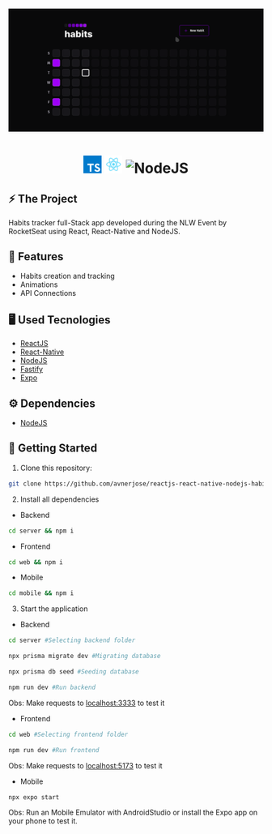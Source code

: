 <h1 align="center">
  <img src="images/habits.gif"/> 
</h1>
<h1 align="center" widht="50%">
  <img alt="TypeScript" width="7%" src="https://raw.githubusercontent.com/github/explore/80688e429a7d4ef2fca1e82350fe8e3517d3494d/topics/typescript/typescript.png" />
  <img alt="React" width="7%" src="https://raw.githubusercontent.com/github/explore/80688e429a7d4ef2fca1e82350fe8e3517d3494d/topics/react/react.png" />
  <img alt="NodeJS" width="7%" src="https://cdn.jsdelivr.net/gh/devicons/devicon/icons/nodejs/nodejs-original.svg" />
</h1>

## ⚡️ The Project
  Habits tracker full-Stack app developed during the NLW Event by RocketSeat using React, React-Native and NodeJS.
  
  
## 🎯 Features
 - Habits creation and tracking
 - Animations
 - API Connections
  
## 🖥️ Used Tecnologies
 - [ReactJS](https://reactjs.org/)
 - [React-Native](https://reactnative.dev/)
 - [NodeJS](https://nodejs.org/en/)
 - [Fastify](https://www.fastify.io/)
 - [Expo](https://expo.dev/)

## ⚙️ Dependencies
 - [NodeJS](https://nodejs.org/en/)
 
## 🚀️ Getting Started

1. Clone this repository: 

```bash
git clone https://github.com/avnerjose/reactjs-react-native-nodejs-habits.git && cd reactjs-react-native-nodejs-habits
```
2. Install all dependencies

- Backend
```bash
cd server && npm i
```
- Frontend
```bash
cd web && npm i
```
- Mobile
```bash
cd mobile && npm i
```

3. Start the application

- Backend

```bash
cd server #Selecting backend folder
```
```bash
npx prisma migrate dev #Migrating database
```
```bash
npx prisma db seed #Seeding database
```
```bash
npm run dev #Run backend
```
Obs: Make requests to [localhost:3333](http://localhost:3333) to test it

- Frontend
  
```bash 
cd web #Selecting frontend folder
```
```bash
npm run dev #Run frontend
```
Obs: Make requests to [localhost:5173](http://localhost:5173) to test it


- Mobile 


```bash
npx expo start 
```
Obs: Run an Mobile Emulator with AndroidStudio or install the Expo app on your phone to test it.